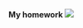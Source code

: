 **My homework**
![]([http://url/to/img.png](https://www.cateringinternational.co.uk/media/uploads/news-images/welcome-sign-2284312_1920_mRv2Y3j.jpg))
